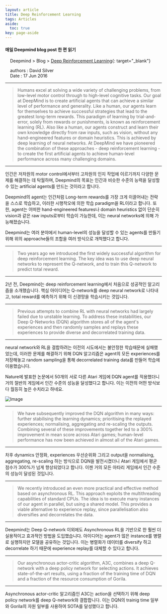 ```yaml
---
layout: article
title: Deep Reinforcement Learning
tags: Articles
aside:
  toc: true
key: page-aside
---
```


#### 매일 Deepmind blog post 한 편 읽기

&nbsp;&nbsp;&nbsp;&nbsp;Deepmind > Blog > [Deep Reinforcement Learning](https://deepmind.com/blog/article/deep-reinforcement-learning){: target="_blank"}

&nbsp;&nbsp;&nbsp;&nbsp;authors : David Silver
<br/>
&nbsp;&nbsp;&nbsp;&nbsp;Date : 17 Jun 2016

---

>Humans excel at solving a wide variety of challenging problems, from low-level motor control through to high-level cognitive tasks. Our goal at DeepMind is to create artificial agents that can achieve a similar level of performance and generality. Like a human, our agents learn for themselves to achieve successful strategies that lead to the greatest long-term rewards. This paradigm of learning by trial-and-error, solely from rewards or punishments, is known as reinforcement learning (RL). Also like a human, our agents construct and learn their own knowledge directly from raw inputs, such as vision, without any hand-engineered features or domain heuristics. This is achieved by deep learning of neural networks. At DeepMind we have pioneered the combination of these approaches - deep reinforcement learning - to create the first artificial agents to achieve human-level performance across many challenging domains.

---

인간은 저차원의 motor control에서부터 고차원의 인지 작업에 이르기까지 다양한 문제를 해결하는 데 탁월하며, Deepmind의 목표는 인간과 비슷한 수준의 능력을 달성할 수 있는 artificial agents를 만드는 것이라고 합니다.
<br/>

Deepmind의 agent는 인간처럼 Long-term rewards를 가장 크게 이끌어내는 전략을 스스로 학습하고, 이러한 시행착오에 의한 학습 paradigm을 RL이라고 합니다. 또한, agent는 어떠한 hand-engineered features나 domain heuristics 없이 단순히 vision과 같은 raw inputs로부터 학습이 가능한데, 이는 neural networks에 의해 가능해졌습니다.
<br/>

Deepmind는 여러 분야에서 human-level의 성능을 달성할 수 있는 agents를 만들기 위해 위의 approache들의 조합을 여러 방식으로 개척했다고 합니다.

---

>Two years ago we introduced the first widely successful algorithm for deep reinforcement learning. The key idea was to use deep neural networks to represent the Q-network, and to train this Q-network to predict total reward.

---

2년 전, Deepmind는 deep reinforcement learning에서 처음으로 성공적인 알고리즘을 소개했습니다.
핵심 아이디어는 Q-network를 deep neural network로 나타내고, total reward를 예측하기 위해 이 신경망을 학습시키는 것입니다.

---

>Previous attempts to combine RL with neural networks had largely failed due to unstable learning. To address these instabilities, our Deep Q-Networks (DQN) algorithm stores all of the agent's experiences and then randomly samples and replays these experiences to provide diverse and decorrelated training data.

---

neural network와 RL을 결합하려는 이전의 시도에서는 불안정한 학습때문에 실패했었는데, 이러한 문제를 해결하기 위해 DQN 알고리즘은 agent의 모든 experiences를 저장해놓고 random sampling을 통해 decorrelated training data를 만들어 학습에 이용했습니다.
<br/>

Nature에 발표한 논문에서 50개의 서로 다른 Atari 게임에 DQN agent를 적용했더니 거의 절반의 게임에서 인간 수준의 성능을 달성했다고 합니다. 이는 이전의 어떤 방식보다 월등히 높은 수치라고 하네요.

![Image](https://raw.github.com/LoteeYoon/LoteeYoon.github.io/master/_posts/_assets/Atari2600.jpg)


---

>We have subsequently improved the DQN algorithm in many ways: further stabilising the learning dynamics; prioritising the replayed experiences; normalising, aggregating and re-scaling the outputs. Combining several of these improvements together led to a 300% improvement in mean score across Atari games; human-level performance has now been achieved in almost all of the Atari games.

---

차후 dynamics 안정화, experiences 우선순위화 그리고 output을 normalising, aggregating, re-scaling 하는 방식으로 DQN을 발전시켰더니 Atari 게임에서 평균 점수가 300%가 넘게 향상되었다고 합니다. 이젠 거의 모든 아타리 게임에서 인간 수준의 성능이 달성된 것입니다.

---

>We recently introduced an even more practical and effective method based on asynchronous RL. This approach exploits the multithreading capabilities of standard CPUs. The idea is to execute many instances of our agent in parallel, but using a shared model. This provides a viable alternative to experience replay, since parallelisation also diversifies and decorrelates the data.

---

Deepmind는 Deep Q-network 이외에도 Asynchronous RL을 기반으로 한 훨씬 더 실용적이고 효과적인 방법을 도입했습니다. 아이디어는 agent가 많은 instance를 병렬로 실행하지만 모델을 공유하는 것입니다. 이는 병렬화가 데이터를 diversify 하고 decorrelate 하기 때문에 experience replay를 대체할 수 있다고 합니다.

---

>Our asynchronous actor-critic algorithm, A3C, combines a deep Q-network with a deep policy network for selecting actions. It achieves state-of-the-art results, using a fraction of the training time of DQN and a fraction of the resource consumption of Gorila.

---

Asynchronous actor-critic 알고리즘인 A3C는 action을 선택하기 위해 deep policy network를 deep Q-network와 결합합니다. 이는 DQN의 trainig time 일부와 Gorila의 자원 일부를 사용하여 SOTA를 달성했다고 합니다. 
